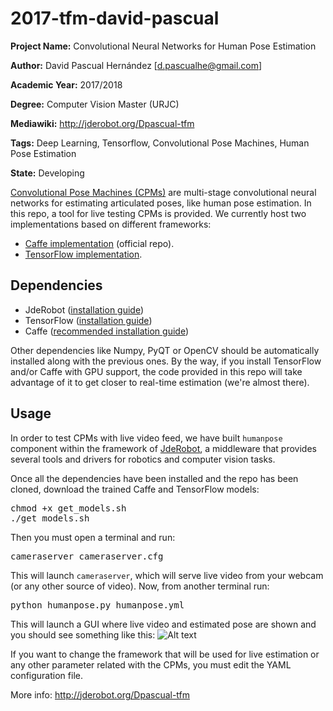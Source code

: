# 2017-tfm-david-pascual

**Project Name:** Convolutional Neural Networks for Human Pose Estimation

**Author:** David Pascual Hernández [d.pascualhe@gmail.com]

**Academic Year:** 2017/2018

**Degree:** Computer Vision Master (URJC)

**Mediawiki:** http://jderobot.org/Dpascual-tfm

**Tags:** Deep Learning, Tensorflow, Convolutional Pose Machines, Human Pose Estimation

**State:** Developing 

[Convolutional Pose Machines (CPMs)](https://www.cv-foundation.org/openaccess/content_cvpr_2016/app/S20-08.pdf) are multi-stage
convolutional neural networks for estimating articulated poses, like human pose estimation. In this repo, a tool for
live testing CPMs is provided. We currently host two implementations based on different frameworks:
* [Caffe implementation](https://github.com/shihenw/convolutional-pose-machines-release) (official repo).
* [TensorFlow implementation](https://github.com/psycharo/cpm).

## Dependencies
* JdeRobot ([installation guide](http://jderobot.org/Installation))
* TensorFlow ([installation guide](https://www.tensorflow.org/install/install_linux))
* Caffe ([recommended installation guide](https://chunml.github.io/ChunML.github.io/project/Installing-Caffe-CPU-Only/))

Other dependencies like Numpy, PyQT or OpenCV should be automatically installed along with the previous ones. By the way, 
if you install TensorFlow and/or Caffe with GPU support, the code provided in this repo will take advantage of it to get 
closer to real-time estimation (we're almost there).

## Usage
In order to test CPMs with live video feed, we have built <code>humanpose</code> component within the framework of
[JdeRobot](http://jderobot.org/), a middleware that provides several tools and drivers for robotics and computer vision tasks.

Once all the dependencies have been installed and the repo has been cloned, download the trained Caffe and TensorFlow models:
<pre>
chmod +x get_models.sh
./get_models.sh
</pre>

Then you must open a terminal and run:
<pre>
cameraserver cameraserver.cfg
</pre>
This will launch <code>cameraserver</code>, which will serve live video from your webcam (or any other source of video).
Now, from another terminal run:
<pre>
python humanpose.py humanpose.yml
</pre>

This will launch a GUI where live video and estimated pose are shown and you should see something like this:
![Alt text](http://jderobot.org/store/dpascual/uploads/images/tfm/humapose.png)

If you want to change the framework that will be used for live estimation or any other parameter related with the 
CPMs, you must edit the YAML configuration file.


 

More info: http://jderobot.org/Dpascual-tfm
